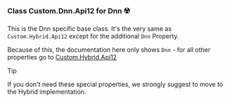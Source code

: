 ﻿---
uid: Custom.Dnn.Api12
summary: Base Class for modern Api Controllers in Dnn
---

### Class Custom.Dnn.Api12 for Dnn ☢️

This is the Dnn specific base class. It's the very same as `Custom.Hybrid.Api12` except for the additional `Dnn` Property. 

Because of this, the documentation here only shows `Dnn` - for all other properties go to [Custom.Hybrid.Api12](xref:Custom.Hybrid.Api12)

> [!TIP]
> If you don't need these special properties, we strongly suggest to move to the Hybrid implementation.